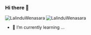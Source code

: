 ### Hi there 👋

![LalinduWenasara](https://github-readme-stats.vercel.app/api?username=LalinduWenasara&count_private=true&hide=stars&include_all_commits=true&line_height=24&show_icons=true&theme=algolia)
![LalinduWenasara](https://github-readme-stats.vercel.app/api/top-langs/?username=LalinduWenasara&layout=compact&langs_count=6&theme=algolia)


- 🌱 I’m currently learning ...

